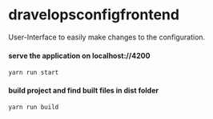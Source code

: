# dravelopsconfigfrontend
User-Interface to easily make changes to the configuration.

#### serve the application on localhost://4200
`yarn run start`

#### build project and find built files in dist folder
`yarn run build`
